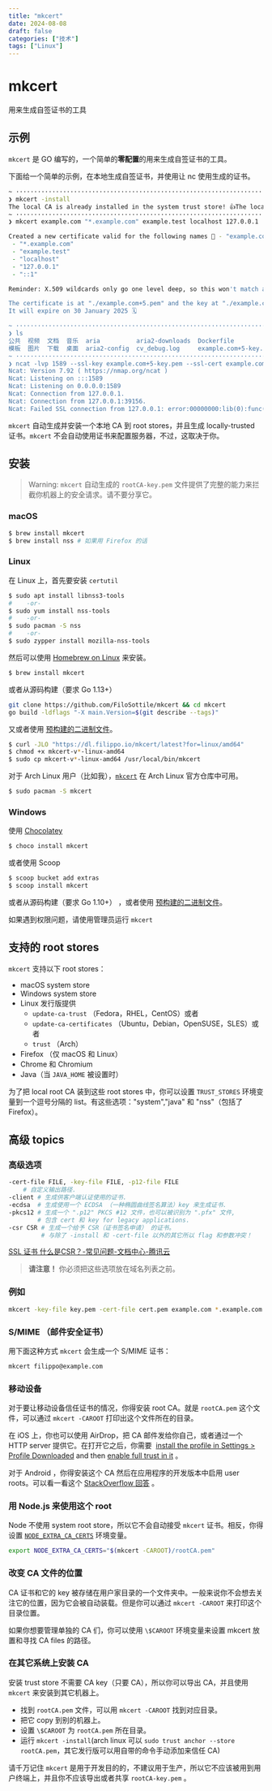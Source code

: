 ```yaml
---
title: "mkcert"
date: 2024-08-08
draft: false
categories: ["技术"]
tags: ["Linux"]
---
```

mkcert
===

用来生成自签证书的工具

## 示例

`mkcert` 是 GO 编写的，一个简单的**零配置**的用来生成自签证书的工具。

下面给一个简单的示例，在本地生成自签证书，并使用让 nc 使用生成的证书。

```zsh
~ ·········································································································································  10:46:25
❯ mkcert -install
The local CA is already installed in the system trust store! 👍The local CA is already installed in the Firefox and/or Chrome/Chromium trust store! 👍
~ ·········································································································································  10:46:34
❯ mkcert example.com "*.example.com" example.test localhost 127.0.0.1 ::1

Created a new certificate valid for the following names 📜 - "example.com"
 - "*.example.com"
 - "example.test"
 - "localhost"
 - "127.0.0.1"
 - "::1"

Reminder: X.509 wildcards only go one level deep, so this won't match a.b.example.com ℹ️

The certificate is at "./example.com+5.pem" and the key at "./example.com+5-key.pem" ✅
It will expire on 30 January 2025 🗓

~ ·········································································································································  10:47:37
❯ ls             
公共  视频  文档  音乐  aria          aria2-downloads  Dockerfile             example.com+5.pem  GOPATH  minio-binaries  nowip_hosts.txt  tech_backend.jar
模板  图片  下载  桌面  aria2-config  cv_debug.log     example.com+5-key.pem  go                 math    navicat_reset   src
~ ·········································································································································  10:47:55
❯ ncat -lvp 1589 --ssl-key example.com+5-key.pem --ssl-cert example.com+5.pem 
Ncat: Version 7.92 ( https://nmap.org/ncat )
Ncat: Listening on :::1589
Ncat: Listening on 0.0.0.0:1589
Ncat: Connection from 127.0.0.1.
Ncat: Connection from 127.0.0.1:39156.
Ncat: Failed SSL connection from 127.0.0.1: error:00000000:lib(0):func(0):reason(0)
```

`mkcert` 自动生成并安装一个本地 CA 到 root stores，并且生成 locally-trusted 证书。`mkcert` 不会自动使用证书来配置服务器，不过，这取决于你。

## 安装

> Warning: `mkcert` 自动生成的 `rootCA-key.pem` 文件提供了完整的能力来拦截你机器上的安全请求。请不要分享它。

### macOS

```bash
$ brew install mkcert
$ brew install nss # 如果用 Firefox 的话
```

### Linux

在 Linux 上，首先要安装 `certutil`

```bash
$ sudo apt install libnss3-tools
#    -or-
$ sudo yum install nss-tools
#    -or-
$ sudo pacman -S nss
#    -or-
$ sudo zypper install mozilla-nss-tools
```

然后可以使用 [Homebrew on Linux](https://docs.brew.sh/Homebrew-on-Linux) 来安装。

```bash
$ brew install mkcert
```

或者从源码构建（要求 Go 1.13+）

```bash
git clone https://github.com/FiloSottile/mkcert && cd mkcert
go build -ldflags "-X main.Version=$(git describe --tags)"
```

又或者使用 [预构建的二进制文件](https://github.com/FiloSottile/mkcert/releases)。

```bash
$ curl -JLO "https://dl.filippo.io/mkcert/latest?for=linux/amd64"
$ chmod +x mkcert-v*-linux-amd64
$ sudo cp mkcert-v*-linux-amd64 /usr/local/bin/mkcert
```

对于 Arch Linux 用户（比如我），[`mkcert`](https://www.archlinux.org/packages/community/x86_64/mkcert/) 在 Arch Linux 官方仓库中可用。

```bash
$ sudo pacman -S mkcert
```

### Windows

使用 [Chocolatey](https://chocolatey.org/)

```bash
$ choco install mkcert
```

或者使用 Scoop

```bash
$ scoop bucket add extras
$ scoop install mkcert
```

或者从源码构建（要求 Go 1.10+） ，或者使用 [预构建的二进制文件](https://github.com/FiloSottile/mkcert/releases)。

如果遇到权限问题，请使用管理员运行 `mkcert`

## 支持的 root stores

`mkcert` 支持以下 root stores：

- macOS system store
- Windows system store
- Linux 发行版提供
  - `update-ca-trust` （Fedora，RHEL，CentOS）或者
  - `update-ca-certificates` （Ubuntu，Debian，OpenSUSE，SLES）或者
  - `trust` （Arch）
- Firefox （仅 macOS 和 Linux）
- Chrome 和 Chromium
- Java（当 `JAVA_HOME` 被设置时）

为了把 local root CA 装到这些 root stores 中，你可以设置 `TRUST_STORES` 环境变量到一个逗号分隔的 list。有这些选项："system","java" 和 "nss"（包括了 Firefox）。

## 高级 topics

### 高级选项

```bash
-cert-file FILE, -key-file FILE, -p12-file FILE
    # 自定义输出路径.
-client # 生成供客户端认证使用的证书.
-ecdsa  # 生成使用一个 ECDSA （一种椭圆曲线签名算法）key 来生成证书.
-pkcs12 # 生成一个 ".p12" PKCS #12 文件，也可以被识别为 ".pfx" 文件,
        # 包含 cert 和 key for legacy applications.
-csr CSR # 生成一个给予 CSR（证书签名申请） 的证书。
         # 与除了 -install 和 -cert-file 以外的其它所以 flag 和参数冲突！
```

[SSL 证书 什么是CSR？-常见问题-文档中心-腾讯云](https://cloud.tencent.com/document/product/400/5367)

> **请注意！** 你必须把这些选项放在域名列表之前。

### 例如

```bash
mkcert -key-file key.pem -cert-file cert.pem example.com *.example.com
```

### S/MIME （邮件安全证书）

用下面这种方式 `mkcert` 会生成一个 S/MIME 证书：

```bash
mkcert filippo@example.com
```

### 移动设备

对于要让移动设备信任证书的情况，你得安装 root CA。就是 `rootCA.pem` 这个文件，可以通过 `mkcert -CAROOT` 打印出这个文件所在的目录。

在 iOS 上，你也可以使用 AirDrop，把 CA 邮件发给你自己，或者通过一个 HTTP server 提供它。在打开它之后，你需要  [install the profile in Settings > Profile Downloaded](https://github.com/FiloSottile/mkcert/issues/233#issuecomment-690110809) and then [enable full trust in it](https://support.apple.com/en-nz/HT204477) 。

对于 Android ，你得安装这个 CA 然后在应用程序的开发版本中启用 user roots。可以看一看这个 [StackOverflow 回答](https://stackoverflow.com/a/22040887/749014) 。

### 用 Node.js 来使用这个 root

Node 不使用 system root store，所以它不会自动接受 `mkcert` 证书。相反，你得设置 [`NODE_EXTRA_CA_CERTS`](https://nodejs.org/api/cli.html#cli_node_extra_ca_certs_file) 环境变量。

```bash
export NODE_EXTRA_CA_CERTS="$(mkcert -CAROOT)/rootCA.pem"
```

### 改变 CA 文件的位置

CA 证书和它的 key 被存储在用户家目录的一个文件夹中。一般来说你不会想去关注它的位置，因为它会被自动装载。但是你可以通过 `mkcert -CAROOT` 来打印这个目录位置。

如果你想要管理单独的 CA 们，你可以使用 `\$CAROOT` 环境变量来设置 mkcert 放置和寻找 CA files 的路径。

### 在其它系统上安装 CA

安装 trust store 不需要 CA key（只要 CA），所以你可以导出 CA，并且使用 `mkcert` 来安装到其它机器上。

- 找到 `rootCA.pem` 文件，可以用 `mkcert -CAROOT` 找到对应目录。
- 把它 copy 到别的机器上。
- 设置 `\$CAROOT` 为 `rootCA.pem` 所在目录。
- 运行 `mkcert -install`(arch linux 可以 `sudo trust anchor --store rootCA.pem`，其它发行版可以用自带的命令手动添加来信任 CA)

请千万记住 `mkcert` 是用于开发目的的，不建议用于生产，所以它不应该被用到用户终端上，并且你不应该导出或者共享 `rootCA-key.pem` 。
